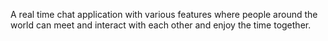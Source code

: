 A real time chat application with various features where people around the world can meet and interact with each other and enjoy the time together.
